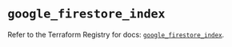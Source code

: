 # `google_firestore_index`

Refer to the Terraform Registry for docs: [`google_firestore_index`](https://registry.terraform.io/providers/hashicorp/google-beta/5.26.0/docs/resources/google_firestore_index).

